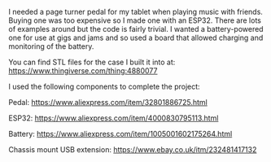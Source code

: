 I needed a page turner pedal for my tablet when playing music with friends. Buying one was too expensive so I made one with an ESP32. There are lots of examples around but the code is fairly trivial. I wanted a battery-powered one for use at gigs and jams and so used a board that allowed charging and monitoring of the battery.

You can find STL files for the case I built it into at: https://www.thingiverse.com/thing:4880077

I used the following components to complete the project:

Pedal: https://www.aliexpress.com/item/32801886725.html

ESP32: https://www.aliexpress.com/item/4000830795113.html

Battery: https://www.aliexpress.com/item/1005001602175264.html

Chassis mount USB extension: https://www.ebay.co.uk/itm/232481417132
